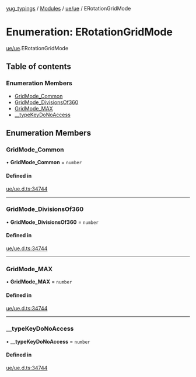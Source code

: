 [yug_typings](../README.md) / [Modules](../modules.md) / [ue/ue](../modules/ue_ue.md) / ERotationGridMode

# Enumeration: ERotationGridMode

[ue/ue](../modules/ue_ue.md).ERotationGridMode

## Table of contents

### Enumeration Members

- [GridMode\_Common](ue_ue.ERotationGridMode.md#gridmode_common)
- [GridMode\_DivisionsOf360](ue_ue.ERotationGridMode.md#gridmode_divisionsof360)
- [GridMode\_MAX](ue_ue.ERotationGridMode.md#gridmode_max)
- [\_\_typeKeyDoNoAccess](ue_ue.ERotationGridMode.md#__typekeydonoaccess)

## Enumeration Members

### GridMode\_Common

• **GridMode\_Common** = `number`

#### Defined in

[ue/ue.d.ts:34744](https://github.com/YugMetaverse/yug_typings/blob/b7d9b19/ue/ue.d.ts#L34744)

___

### GridMode\_DivisionsOf360

• **GridMode\_DivisionsOf360** = `number`

#### Defined in

[ue/ue.d.ts:34744](https://github.com/YugMetaverse/yug_typings/blob/b7d9b19/ue/ue.d.ts#L34744)

___

### GridMode\_MAX

• **GridMode\_MAX** = `number`

#### Defined in

[ue/ue.d.ts:34744](https://github.com/YugMetaverse/yug_typings/blob/b7d9b19/ue/ue.d.ts#L34744)

___

### \_\_typeKeyDoNoAccess

• **\_\_typeKeyDoNoAccess** = `number`

#### Defined in

[ue/ue.d.ts:34744](https://github.com/YugMetaverse/yug_typings/blob/b7d9b19/ue/ue.d.ts#L34744)
